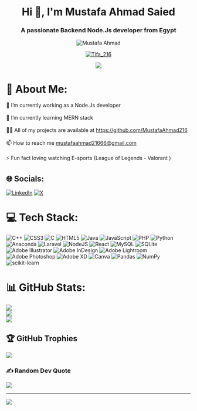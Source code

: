 <h1 align="center">Hi 👋, I'm Mustafa Ahmad Saied</h1>
<h3 align="center">A passionate Backend Node.Js developer from Egypt</h3>


<p align="center"> <img src="https://komarev.com/ghpvc/?username=MustafaAhmad216&label=Profile%20views&color=0e75b6&style=flat" alt="Mustafa Ahmad" /> </p>

<p align="center"> <a href="Https://x.com/Tawfik_21" target="blank"><img src="https://img.shields.io/twitter/follow/MustafaAhmad216?logo=twitter&style=for-the-badge" alt="Tifa_216" /></a> </p>
<p align="center"> <img src="https://64.media.tumblr.com/8da3e7b0cd7fadaf459b2cfbeaf0fd3b/tumblr_inline_p87yzfEFKm1r3enw7_500.gifv"/> </p>


# 💫 About Me:
🔭 I’m currently working as a Node.Js developer <br><br>🌱 I’m currently learning MERN stack<br><br>👨‍💻 All of my projects are available at https://github.com/MustafaAhmad216<br><br>📫 How to reach me mustafaahmad21666@gmail.com<br><br>⚡ Fun fact loving watching E-sports (League of Legends - Valorant )


## 🌐 Socials:
[![LinkedIn](https://img.shields.io/badge/LinkedIn-%230077B5.svg?logo=linkedin&logoColor=white)](https://www.linkedin.com/in/mustafa-ahmad-412b49234/) 
[![ X ](https://img.shields.io/badge/Twitter-%231DA1F2.svg?logo=Twitter&logoColor=white)](https://x.com/Tawfik_21) 

# 💻 Tech Stack:
![C++](https://img.shields.io/badge/c++-%2300599C.svg?style=for-the-badge&logo=c%2B%2B&logoColor=white) ![CSS3](https://img.shields.io/badge/css3-%231572B6.svg?style=for-the-badge&logo=css3&logoColor=white) ![C](https://img.shields.io/badge/c-%2300599C.svg?style=for-the-badge&logo=c&logoColor=white) ![HTML5](https://img.shields.io/badge/html5-%23E34F26.svg?style=for-the-badge&logo=html5&logoColor=white) ![Java](https://img.shields.io/badge/java-%23ED8B00.svg?style=for-the-badge&logo=java&logoColor=white) ![JavaScript](https://img.shields.io/badge/javascript-%23323330.svg?style=for-the-badge&logo=javascript&logoColor=%23F7DF1E) ![PHP](https://img.shields.io/badge/php-%23777BB4.svg?style=for-the-badge&logo=php&logoColor=white) ![Python](https://img.shields.io/badge/python-3670A0?style=for-the-badge&logo=python&logoColor=ffdd54) ![Anaconda](https://img.shields.io/badge/Anaconda-%2344A833.svg?style=for-the-badge&logo=anaconda&logoColor=white) ![Laravel](https://img.shields.io/badge/laravel-%23FF2D20.svg?style=for-the-badge&logo=laravel&logoColor=white) ![NodeJS](https://img.shields.io/badge/node.js-6DA55F?style=for-the-badge&logo=node.js&logoColor=white) ![React](https://img.shields.io/badge/react-%2320232a.svg?style=for-the-badge&logo=react&logoColor=%2361DAFB) ![MySQL](https://img.shields.io/badge/mysql-%2300f.svg?style=for-the-badge&logo=mysql&logoColor=white) ![SQLite](https://img.shields.io/badge/sqlite-%2307405e.svg?style=for-the-badge&logo=sqlite&logoColor=white) ![Adobe Illustrator](https://img.shields.io/badge/adobeillustrator-%23FF9A00.svg?style=for-the-badge&logo=adobeillustrator&logoColor=white) ![Adobe InDesign](https://img.shields.io/badge/Adobe%20InDesign-49021F?style=for-the-badge&logo=adobeindesign&logoColor=white) ![Adobe Lightroom](https://img.shields.io/badge/Adobe%20Lightroom-31A8FF.svg?style=for-the-badge&logo=Adobe%20Lightroom&logoColor=white) ![Adobe Photoshop](https://img.shields.io/badge/adobephotoshop-%2331A8FF.svg?style=for-the-badge&logo=adobephotoshop&logoColor=white) ![Adobe XD](https://img.shields.io/badge/Adobe%20XD-470137?style=for-the-badge&logo=Adobe%20XD&logoColor=#FF61F6) ![Canva](https://img.shields.io/badge/Canva-%2300C4CC.svg?style=for-the-badge&logo=Canva&logoColor=white) ![Pandas](https://img.shields.io/badge/pandas-%23150458.svg?style=for-the-badge&logo=pandas&logoColor=white) ![NumPy](https://img.shields.io/badge/numpy-%23013243.svg?style=for-the-badge&logo=numpy&logoColor=white) ![scikit-learn](https://img.shields.io/badge/scikit--learn-%23F7931E.svg?style=for-the-badge&logo=scikit-learn&logoColor=white)
# 📊 GitHub Stats:
![](https://github-readme-stats.vercel.app/api?username=MustafaAhmad216&theme=radical&hide_border=true&include_all_commits=false&count_private=false)<br/>
![](https://github-readme-streak-stats.herokuapp.com/?user=MustafaAhmad216&theme=radical&hide_border=true)<br/>
![](https://github-readme-stats.vercel.app/api/top-langs/?username=MustafaAhmad216&theme=radical&hide_border=true&include_all_commits=false&count_private=false&layout=compact)

## 🏆 GitHub Trophies
![](https://github-profile-trophy.vercel.app/?username=MustafaAhmad216&theme=radical&no-frame=false&no-bg=true&margin-w=4)

### ✍️ Random Dev Quote
![](https://quotes-github-readme.vercel.app/api?type=horizontal&theme=radical)

---
[![](https://visitcount.itsvg.in/api?id=MustafaAhmad216&icon=0&color=0)](https://visitcount.itsvg.in)
